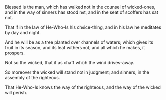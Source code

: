 Blessed is the man, 
which has walked not in the counsel of wicked-ones, 
and in the way of sinners has stood not, 
and in the seat of scoffers has sat not.

That if in the law of He-Who-Is his choice-thing, 
and in his law he meditates by day and night.

And he will be as a tree planted over channels of waters; 
which gives its fruit in its season, and its leaf withers not, 
and all which he makes, it prospers.

Not so the wicked, 
that if as chaff which the wind drives-away.

So moreover the wicked will stand not in judgment; 
and sinners, in the assembly of the righteous.

That He-Who-Is knows the way of the righteous, 
and the way of the wicked will perish. 